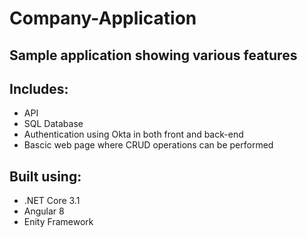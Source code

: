 # Company-Application

## Sample application showing various features

## Includes:
  * API
  * SQL Database
  * Authentication using Okta in both front and back-end
  * Bascic web page where CRUD operations can be performed
  
## Built using:
* .NET Core 3.1
 * Angular 8
 * Enity Framework

